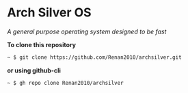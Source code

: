 # Arch Silver OS
*A general purpose operating system designed to be fast*

**To clone this repository**

```bash
~ $ git clone https://github.com/Renan2010/archsilver.git
```
**or using github-cli**
```bash
~ $ gh repo clone Renan2010/archsilver
```
